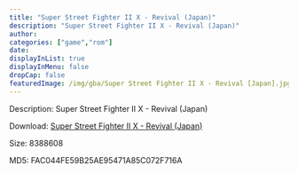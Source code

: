 ```yaml
---
title: "Super Street Fighter II X - Revival (Japan)"
description: "Super Street Fighter II X - Revival (Japan)"
author: 
categories: ["game","rom"]
date: 
displayInList: true
displayInMenu: false
dropCap: false
featuredImage: /img/gba/Super Street Fighter II X - Revival [Japan].jpg
---
```


Description: Super Street Fighter II X - Revival (Japan)

Download: <a style="text-decoration:underline;" href="https://mega.nz/#!zCRgRSLb!S-L5Q2tfJbs3UgMFwSXiPnXYYUGENXKGMDYUFu2_wVk" target = "_blank" rel = "nofollow" > Super Street Fighter II X - Revival (Japan)</a>

Size: 8388608

MD5: FAC044FE59B25AE95471A85C072F716A

